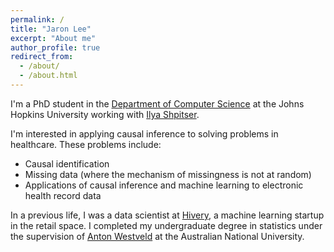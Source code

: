 ```yaml
---
permalink: /
title: "Jaron Lee"
excerpt: "About me"
author_profile: true
redirect_from: 
  - /about/
  - /about.html
---
```

I'm a PhD student in the [Department of Computer Science](https://www.cs.jhu.edu) at the Johns Hopkins University working with [Ilya Shpitser](https://www.cs.jhu.edu/~ilyas/). 

I'm interested in applying causal inference to solving problems in healthcare. These problems include:
* Causal identification
* Missing data (where the mechanism of missingness is not at random) 
* Applications of causal inference and machine learning to electronic health record data

In a previous life, I was a data scientist at [Hivery](https://www.hivery.com), a machine learning startup in the retail space. I completed my undergraduate degree in statistics under the supervision of [Anton Westveld](https://westveld-statsci.com/) at the Australian National University.
